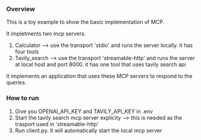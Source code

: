 ### Overview

This is a toy example to show the basic implementation of MCP.

It impletments two mcp servers. 
1. Calculator --> use the transport 'stdio' and runs the server locally. it has four tools
2. Tavily_search --> use the transport 'streamable-http' and runs the server at local host and port 8000. it has one tool that uses tavily search api

It implements an application that uses these MCP servers to respond to the queries.


### How to run
1. Give you OPENAI_API_KEY and TAVILY_API_KEY in .env
2. Start the tavily search mcp server explicity --> this is needed as the trasport used in 'streamable-http'
3. Run client.py. It will automatically start the local mcp server